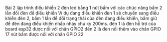 Bài 2 lập trình điều khiển 2 đèn led bằng 1 nút bấm với các chức năng bấm 2 lần đổi đèn để điều khiển Ví dụ đang điều khiển đèn 1 sẽ chuyển sang điều khiển đèn 2, bấm 1 lần để đổi trạng thái của đèn đang điều khiển, bấm giữ để đèn đang điều khiển nhấp nháy chu kỳ 200ms. đèn 1 là đèn hỗ trợ của board esp32 được nối với chân GPIO2 đèn 2 là đèn nối thêm vào chân GPIO 17 nút bấm được nối với chân GPIO 22
